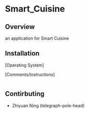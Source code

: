 # Smart_Cuisine

## Overview

an application for Smart Cuisine

## Installation

[Operating System]

[Comments/Instructions]

```

```

## Contirbuting

- Zhiyuan Ning (telegraph-pole-head)
